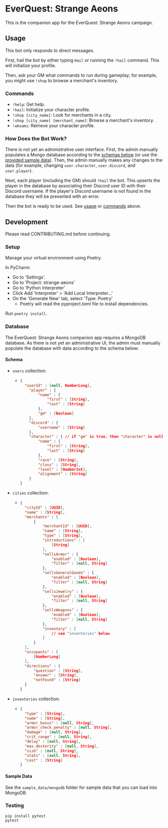 # EverQuest: Strange Aeons
This is the companion app for the EverQuest: Strange Aeons campaign.

## Usage
This bot only responds to direct messages.

First, hail the bot by either typing `Hail` or running the `!hail` command. This will initialize your profile.

Then, ask your GM what commands to run during gameplay; for example, you might use `!shop` to browse a merchant's inventory.

### Commands
* `!help`: Get help.
* `!hail`: Initialize your character profile.
* `!shop [city_name]`: Look for merchants in a city.
* `!shop [city_name] [merchant_name]`: Browse a merchant's inventory.
* `!whoami`: Retrieve your character profile.

### How Does the Bot Work?
There is not yet an administrative user interface.
First, the admin manually populates a Mongo database according to 
the [schemas below](#schema) (or use the [provided sample data](#sample-data)).
Then, the admin manually makes any changes to the data (for example, changing `user.character`, `user.discord`,
and `user.player`).

Next, each player (including the GM) should `!hail` the bot. This upserts the player in the database by associating their
Discord user ID with their Discord username. If the player's Discord username is not found in the database they will be
presented with an error.

Then the bot is ready to be used. See [usage](#usage) or [commands](#commands) above.

## Development
Please read CONTRIBUTING.md before continuing.

### Setup
Manage your virtual environment using Poetry.

In PyCharm:
* Go to 'Settings'.
* Go to 'Project: strange-aeons'
* Go to 'Python Interpreter'
* Click Add 'Interpreter' > 'Add Local Interpreter...'
* On the 'Generate New' tab, select 'Type: Poetry'
  * Poetry will read the pyproject.toml file to install dependencies.

Run `poetry install`.

### Database
The EverQuest: Strange Aeons companion app requires a MongoDB database.
As there is not yet an administrative UI, the admin must manually populate the database with data according to
the schema below:

#### Schema

* `users` collection:
  * ```json
    {
      "userId" : [null, NumberLong],
        "player" : {
            "name" : {
                "first" : [String],
                "last" : [String]
            },
            "gm" : [Boolean]
        },
        "discord" : {
            "username" : [String]
        },
        "character" : { // if "gm" is true, then "character" is null
            "name" : {
                "first" : [String],
                "last" : [String]
            },
            "race" : [String],
            "class" : [String],
            "level" : [NumberInt],
            "alignment" : [String]
        }
    }
    ```
    
* `cities` collection:
  * ```json
    {
      "cityId" : [UUID],
      "name" : [String],
      "merchants" : [
          {
              "merchantId" : [UUID],
              "name" : [String],
              "type" : [String],
              "introductions" : [
                  [String]
              ],
              "sellsArmor" : {
                  "enabled" : [Boolean],
                  "filter" : [null, String]
              },
              "sellsGeneralGoods" : {
                  "enabled" : [Boolean],
                  "filter" : [null, String]
              },
              "sellsJewelry" : {
                  "enabled" : [Boolean],
                  "filter" : [null, String]
              },
              "sellsWeapons" : {
                  "enabled" : [Boolean],
                  "filter" : [null, String]
              },
              "inventory" : [
                  // see "inventories" below
              ]
          }
      ],
      "occupants" : [
          [NumberLong]
      ],
      "directions" : {
          "question" : [String],
          "answer" : [String],
          "notFound" : [String]
      }
    }
    ```
    
* `inventories` collection:
  * ```json
    {
      "type" : [String],
      "name" : [String],
      "armor_bonus" : [null, String],
      "armor_check_penalty" : [null, String],
      "damage" : [null, String],
      "crit_range" : [null, String],
      "delay" : [null, String],
      "max_dexterity" : [null, String],
      "size" : [null, String],
      "stats" : [null, String],
      "cost" : [String]
    }
    ```
    
#### Sample Data
See the `sample_data/mongodb` folder for sample data that you can load into MongoDB.
    
### Testing
```
pip install pytest
pytest
```